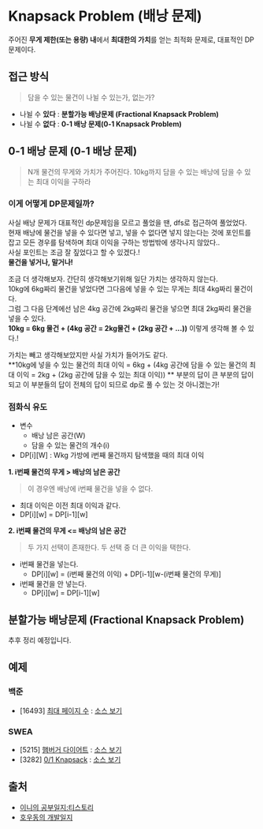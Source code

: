 # Knapsack Problem (배낭 문제)
주어진 **무게 제한(또는 용량) 내**에서 **최대한의 가치**를 얻는 최적화 문제로, 대표적인 DP문제이다.

## 접근 방식
> 담을 수 있는 물건이 나뉠 수 있는가, 없는가?
- 나뉠 수 **있다** : **분할가능 배낭문제 (Fractional Knapsack Problem)**
- 나뉠 수 **없다** : **0-1 배낭 문제(0-1 Knapsack Problem)**

## 0-1 배낭 문제 (0-1 배낭 문제)
> N개 물건의 무게와 가치가 주어진다.
> 10kg까지 담을 수 있는 배낭에 담을 수 있는 최대 이익을 구하라

### 이게 어떻게 DP문제일까?
사실 배낭 문제가 대표적인 dp문제임을 모르고 풀었을 땐, dfs로 접근하여 풀었었다.  
현재 배낭에 물건을 넣을 수 있다면 넣고, 넣을 수 없다면 넣지 않는다는 것에 포인트를 잡고 모든 경우를 탐색하며 최대 이익을 구하는 방법밖에 생각나지 않았다..  
사실 포인트는 조금 잘 짚었다고 할 수 있겠다.!  
**물건을 넣거나, 말거나!**

조금 더 생각해보자. 간단히 생각해보기위해 일단 가치는 생각하지 않는다.  
10kg에 6kg짜리 물건을 넣었다면 그다음에 넣을 수 있는 무게는 최대 4kg짜리 물건이다.  
그럼 그 다음 단계에선 남은 4kg 공간에 2kg짜리 물건을 넣으면 최대 2kg짜리 물건을 넣을 수 있다.  
**10kg = 6kg 물건 + (4kg 공간 = 2kg물건 + (2kg 공간 + ...))** 이렇게 생각해 볼 수 있다.!

가치는 빼고 생각해보았지만 사실 가치가 들어가도 같다.  
**10kg에 넣을 수 있는 물건의 최대 이익 = 6kg + (4kg 공간에 담을 수 있는 물건의 최대 이익 = 2kg + (2kg 공간에 담을 수 있는 최대 이익))  **
부분의 답이 큰 부분의 답이 되고 이 부분들의 답이 전체의 답이 되므로 dp로 풀 수 있는 것 아니겠는가!

### 점화식 유도
- 변수
  - 배낭 남은 공간(W)
  - 담을 수 있는 물건의 개수(i)  
- DP[i][W] : Wkg 가방에 i번째 물건까지 탐색했을 때의 최대 이익

**1. i번째 물건의 무게 > 배낭의 남은 공간**
> 이 경우엔 배낭에 i번째 물건을 넣을 수 없다.
- 최대 이익은 이전 최대 이익과 같다.
- DP[i][w] = DP[i-1][w]

**2. i번째 물건의 무게 <= 배낭의 남은 공간** 
> 두 가지 선택이 존재한다. 두 선택 중 더 큰 이익을 택한다. 
- i번째 물건을 넣는다.
  - DP[i][w] = (i번째 물건의 이익) + DP[i-1][w-(i번째 물건의 무게)]
- i번째 물건을 안 넣는다.
  - DP[i][w] = DP[i-1][w]


## 분할가능 배낭문제 (Fractional Knapsack Problem)
추후 정리 예정입니다.

## 예제
### 백준
- [16493] [최대 페이지 수](https://www.acmicpc.net/problem/16493) : [소스 보기](https://github.com/YunSuJeong/Coding-Test/tree/main/%EB%B0%B1%EC%A4%80/Silver/16493.%E2%80%85%EC%B5%9C%EB%8C%80%E2%80%85%ED%8E%98%EC%9D%B4%EC%A7%80%E2%80%85%EC%88%98)

### SWEA
- [5215] [햄버거 다이어트](https://swexpertacademy.com/main/code/problem/problemDetail.do?contestProbId=AWT-lPB6dHUDFAVT&categoryId=AWT-lPB6dHUDFAVT&categoryType=CODE&problemTitle=5215&orderBy=FIRST_REG_DATETIME&selectCodeLang=ALL&select-1=&pageSize=10&pageIndex=1) : [소스 보기](https://github.com/YunSuJeong/Coding-Test/tree/main/SWEA/D3/5215.%E2%80%85%ED%96%84%EB%B2%84%EA%B1%B0%E2%80%85%EB%8B%A4%EC%9D%B4%EC%96%B4%ED%8A%B8)
- [3282] [0/1 Knapsack](https://swexpertacademy.com/main/code/problem/problemDetail.do?contestProbId=AWBJAVpqrzQDFAWr&categoryId=AWBJAVpqrzQDFAWr&categoryType=CODE&problemTitle=3282&orderBy=FIRST_REG_DATETIME&selectCodeLang=ALL&select-1=&pageSize=10&pageIndex=1) : [소스 보기](https://github.com/YunSuJeong/Coding-Test/tree/main/SWEA/D3/3282.%E2%80%850%EF%BC%8F1%E2%80%85Knapsack)

## 출처
- [이니의 공부일지:티스토리](https://inni-iii.tistory.com/74)
- [호우동의 개발일지](https://howudong.tistory.com/106)
